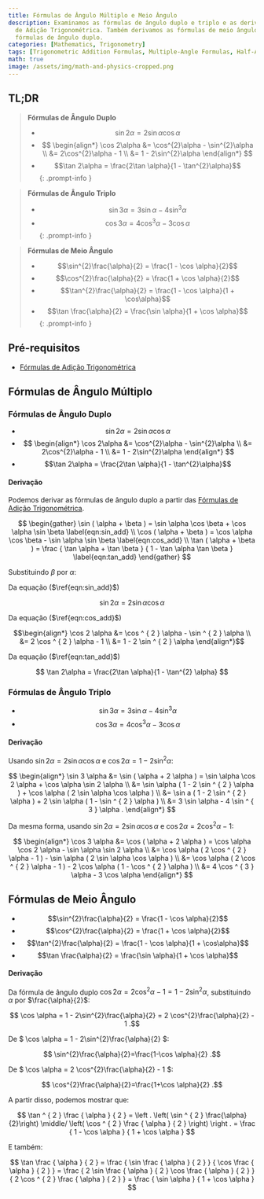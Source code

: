 ```yaml
---
title: Fórmulas de Ângulo Múltiplo e Meio Ângulo
description: Examinamos as fórmulas de ângulo duplo e triplo e as derivamos das Fórmulas
  de Adição Trigonométrica. Também derivamos as fórmulas de meio ângulo a partir das
  fórmulas de ângulo duplo.
categories: [Mathematics, Trigonometry]
tags: [Trigonometric Addition Formulas, Multiple-Angle Formulas, Half-Angle Formulas]
math: true
image: /assets/img/math-and-physics-cropped.png
---
```

## TL;DR
> **Fórmulas de Ângulo Duplo**
>
> - $$ \sin 2\alpha = 2\sin \alpha \cos \alpha $$
> - $$ \begin{align*} 
> \cos 2\alpha &= \cos^{2}\alpha - \sin^{2}\alpha \\ 
> &= 2\cos^{2}\alpha - 1 \\
> &= 1 - 2\sin^{2}\alpha \end{align*} $$
> - $$\tan 2\alpha = \frac{2\tan \alpha}{1 - \tan^{2}\alpha}$$
{: .prompt-info }

> **Fórmulas de Ângulo Triplo**
>
> - $$\sin 3\alpha = 3\sin \alpha - 4\sin^{3}\alpha$$
> - $$\cos 3\alpha = 4\cos^{3}\alpha - 3\cos \alpha$$
{: .prompt-info }

> **Fórmulas de Meio Ângulo**
>
> - $$\sin^{2}\frac{\alpha}{2} = \frac{1 - \cos \alpha}{2}$$
> - $$\cos^{2}\frac{\alpha}{2} = \frac{1 + \cos \alpha}{2}$$
> - $$\tan^{2}\frac{\alpha}{2} = \frac{1 - \cos \alpha}{1 + \cos\alpha}$$
> - $$\tan \frac{\alpha}{2} = \frac{\sin \alpha}{1 + \cos \alpha}$$
{: .prompt-info }

## Pré-requisitos
- [Fórmulas de Adição Trigonométrica](/posts/trigonometric-addition-formulas)

## Fórmulas de Ângulo Múltiplo
### Fórmulas de Ângulo Duplo
- $$ \sin 2\alpha = 2\sin \alpha \cos \alpha $$
- $$ \begin{align*} 
\cos 2\alpha &= \cos^{2}\alpha - \sin^{2}\alpha \\ 
&= 2\cos^{2}\alpha - 1 \\
&= 1 - 2\sin^{2}\alpha \end{align*} $$
- $$\tan 2\alpha = \frac{2\tan \alpha}{1 - \tan^{2}\alpha}$$

#### Derivação
Podemos derivar as fórmulas de ângulo duplo a partir das [Fórmulas de Adição Trigonométrica](/posts/trigonometric-addition-formulas).

$$ \begin{gather} \sin ( \alpha + \beta ) = \sin \alpha \cos \beta + \cos \alpha \sin \beta \label{eqn:sin_add} \\
\cos ( \alpha + \beta ) = \cos \alpha \cos \beta - \sin \alpha \sin \beta \label{eqn:cos_add} \\
\tan ( \alpha + \beta ) = \frac { \tan \alpha + \tan \beta } { 1 - \tan \alpha \tan \beta } \label{eqn:tan_add} \end{gather} $$

Substituindo $\beta$ por $\alpha$:

Da equação ($\ref{eqn:sin_add}$)

$$\sin 2\alpha = 2\sin \alpha \cos \alpha$$

Da equação ($\ref{eqn:cos_add}$)

$$\begin{align*} \cos 2 \alpha &= \cos ^ { 2 } \alpha - \sin ^ { 2 } \alpha \\ &= 2 \cos ^ { 2 } \alpha - 1 \\ &= 1 - 2 \sin ^ { 2 } \alpha \end{align*}$$

Da equação ($\ref{eqn:tan_add}$)

$$ \tan 2\alpha = \frac{2\tan \alpha}{1 - \tan^{2} \alpha} $$

### Fórmulas de Ângulo Triplo
- $$\sin 3\alpha = 3\sin \alpha - 4\sin^{3}\alpha$$
- $$\cos 3\alpha = 4\cos^{3}\alpha - 3\cos \alpha$$

#### Derivação
Usando $\sin 2\alpha = 2\sin\alpha \cos\alpha$ e $\cos 2 \alpha = 1 - 2\sin^{2}\alpha$:

$$ \begin{align*} \sin 3 \alpha &= \sin ( \alpha + 2 \alpha ) = \sin \alpha \cos 2 \alpha + \cos \alpha \sin 2 \alpha \\ &= \sin \alpha ( 1 - 2 \sin ^ { 2 } \alpha ) + \cos \alpha ( 2 \sin \alpha \cos \alpha ) \\ &= \sin a ( 1 - 2 \sin ^ { 2 } \alpha ) + 2 \sin \alpha ( 1 - \sin ^ { 2 } \alpha ) \\ &= 3 \sin \alpha - 4 \sin ^ { 3 } \alpha . \end{align*} $$

Da mesma forma, usando $\sin 2\alpha = 2\sin\alpha \cos\alpha$ e $\cos 2 \alpha = 2\cos^{2}\alpha - 1$:

$$ \begin{align*} \cos 3 \alpha &= \cos ( \alpha + 2 \alpha ) = \cos \alpha \cos 2 \alpha - \sin \alpha \sin 2 \alpha \\ &= \cos \alpha ( 2 \cos ^ { 2 } \alpha - 1 ) - \sin \alpha ( 2 \sin \alpha \cos \alpha ) \\ &= \cos \alpha ( 2 \cos ^ { 2 } \alpha - 1 ) - 2 \cos \alpha ( 1 - \cos ^ { 2 } \alpha ) \\ &= 4 \cos ^ { 3 } \alpha - 3 \cos \alpha \end{align*} $$

## Fórmulas de Meio Ângulo
- $$\sin^{2}\frac{\alpha}{2} = \frac{1 - \cos \alpha}{2}$$
- $$\cos^{2}\frac{\alpha}{2} = \frac{1 + \cos \alpha}{2}$$
- $$\tan^{2}\frac{\alpha}{2} = \frac{1 - \cos \alpha}{1 + \cos\alpha}$$
- $$\tan \frac{\alpha}{2} = \frac{\sin \alpha}{1 + \cos \alpha}$$

#### Derivação
Da fórmula de ângulo duplo $\cos 2\alpha = 2\cos^{2}\alpha - 1 = 1 - 2\sin^{2}\alpha$, substituindo $\alpha$ por $\frac{\alpha}{2}$:

$$ \cos \alpha = 1 - 2\sin^{2}\frac{\alpha}{2} = 2 \cos^{2}\frac{\alpha}{2} - 1 .$$

De $ \cos \alpha = 1 - 2\sin^{2}\frac{\alpha}{2} $:

$$ \sin^{2}\frac{\alpha}{2}=\frac{1-\cos \alpha}{2} .$$

De $ \cos \alpha = 2 \cos^{2}\frac{\alpha}{2} - 1 $:

$$ \cos^{2}\frac{\alpha}{2}=\frac{1+\cos \alpha}{2} .$$

A partir disso, podemos mostrar que:

$$ \tan ^ { 2 } \frac { \alpha } { 2 } = \left . \left( \sin ^ { 2 } \frac{\alpha}{2}\right) \middle/ \left( \cos ^ { 2 } \frac { \alpha } { 2 } \right) \right . = \frac { 1 - \cos \alpha } { 1 + \cos \alpha } $$

E também:

$$ \tan \frac { \alpha } { 2 } = \frac { \sin \frac { \alpha } { 2 } } { \cos \frac { \alpha } { 2 } } = \frac { 2 \sin \frac { \alpha } { 2 } \cos \frac { \alpha } { 2 } } { 2 \cos ^ { 2 } \frac { \alpha } { 2 } } = \frac { \sin \alpha } { 1 + \cos \alpha } $$

